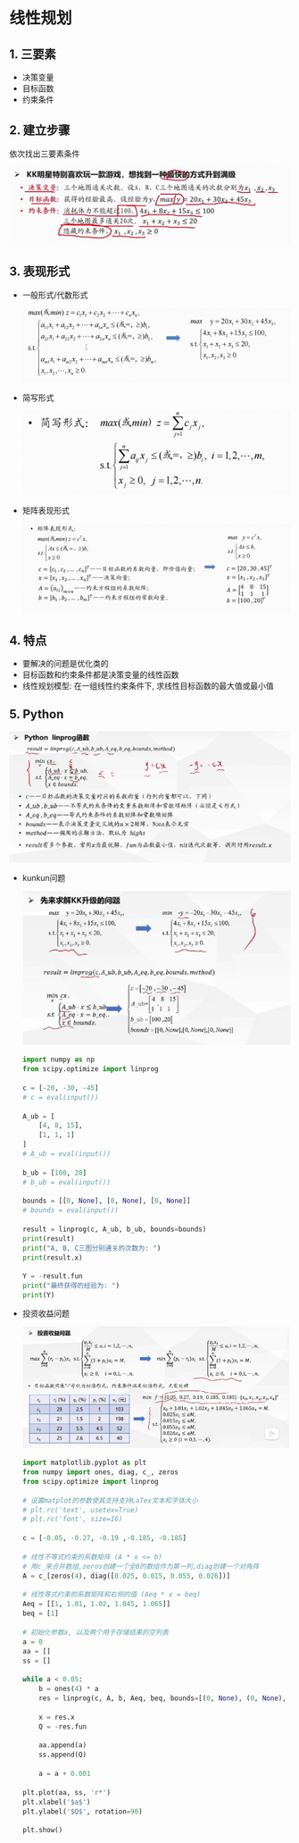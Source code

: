 # 线性规划

## 1. 三要素

- 决策变量
- 目标函数
- 约束条件

## 2. 建立步骤

依次找出三要素条件

![image-20240721163134897](img/image-20240721163134897.png)

## 3. 表现形式

- 一般形式/代数形式
  
  ![image-20240721163746003](img/image-20240721163746003.png)

- 简写形式
  
  ![image-20240721163757835](img/image-20240721163757835.png)
  
- 矩阵表现形式

  ![image-20240721171938647](img/image-20240721171938647.png)

## 4. 特点

- 要解决的问题是优化类的
- 目标函数和约束条件都是决策变量的线性函数
- 线性规划模型: 在一组线性约束条件下, 求线性目标函数的最大值或最小值

## 5. Python

![image-20240721173734602](img/image-20240721173734602.png)

- kunkun问题

  ![image-20240721174341404](img/image-20240721174341404.png)

  ```python
  import numpy as np
  from scipy.optimize import linprog
  
  c = [-20, -30, -45]
  # c = eval(input())
  
  A_ub = [
      [4, 8, 15],
      [1, 1, 1]
  ]
  # A_ub = eval(input())
  
  b_ub = [100, 20]
  # b_ub = eval(input())
  
  bounds = [[0, None], [0, None], [0, None]]
  # bounds = eval(input())
  
  result = linprog(c, A_ub, b_ub, bounds=bounds)
  print(result)
  print("A, B, C三图分别通关的次数为: ")
  print(result.x)
  
  Y = -result.fun
  print("最终获得的经验为: ")
  print(Y)
  ```
  
- 投资收益问题

  ![image-20240721180450599](img/image-20240721180450599.png)

  ```python
  import matplotlib.pyplot as plt
  from numpy import ones, diag, c_, zeros
  from scipy.optimize import linprog
  
  # 设置matplot的参数使其支持支持LaTex文本和字体大小
  # plt.rc('text', usetex=True)
  # plt.rc('font', size=16)
  
  c = [-0.05, -0.27, -0.19 ,-0.185, -0.185]
  
  # 线性不等式约束的系数矩阵 (A * x <= b)
  # 用c_来合并数组,zeros创建一个全0的数组作为第一列,diag创建一个对角阵
  A = c_[zeros(4), diag([0.025, 0.015, 0.055, 0.026])]
  
  # 线性等式约束的系数矩阵和右侧的值 (Aeq * x = beq)
  Aeq = [[1, 1.01, 1.02, 1.045, 1.065]]
  beq = [1]
  
  # 初始化参数a, 以及两个用于存储结果的空列表
  a = 0
  aa = []
  ss = []
  
  while a < 0.05:
      b = ones(4) * a
      res = linprog(c, A, b, Aeq, beq, bounds=[(0, None), (0, None), (0, None), (0, None), (0, None),])
  
      x = res.x
      Q = -res.fun
  
      aa.append(a)
      ss.append(Q)
  
      a = a + 0.001
  
  plt.plot(aa, ss, 'r*')
  plt.xlabel('$a$')
  plt.ylabel('$Q$', rotation=90)
  
  plt.show()
  ```
  
  
